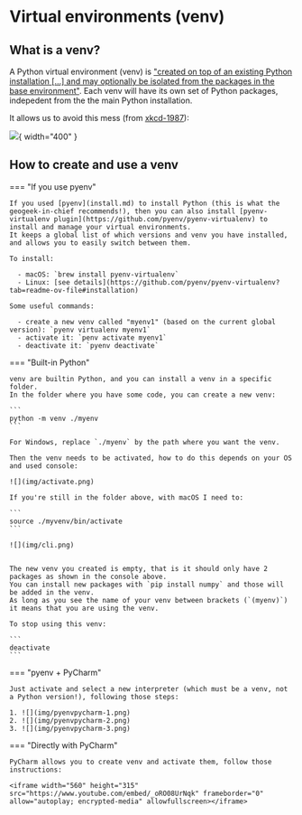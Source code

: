 
# Virtual environments (venv)

## What is a venv?

A Python virtual environment (venv) is ["created on top of an existing Python installation [...] and may optionally be isolated from the packages in the base environment"](https://docs.python.org/3/library/venv.html).
Each venv will have its own set of Python packages, indepedent from the the main Python installation.

It allows us to avoid this mess (from [xkcd-1987](https://xkcd.com/1987/)):

![](img/xkcd.png){ width="400" }


## How to create and use a venv

=== "If you use pyenv"

    If you used [pyenv](install.md) to install Python (this is what the geogeek-in-chief recommends!), then you can also install [pyenv-virtualenv plugin](https://github.com/pyenv/pyenv-virtualenv) to install and manage your virtual environments.
    It keeps a global list of which versions and venv you have installed, and allows you to easily switch between them.

    To install:

      - macOS: `brew install pyenv-virtualenv`
      - Linux: [see details](https://github.com/pyenv/pyenv-virtualenv?tab=readme-ov-file#installation)

    Some useful commands:

      - create a new venv called "myenv1" (based on the current global version): `pyenv virtualenv myenv1`
      - activate it: `penv activate myenv1`
      - deactivate it: `pyenv deactivate`


=== "Built-in Python"

    venv are builtin Python, and you can install a venv in a specific folder.
    In the folder where you have some code, you can create a new venv:

    ```
    python -m venv ./myenv
    ```

    For Windows, replace `./myenv` by the path where you want the venv.

    Then the venv needs to be activated, how to do this depends on your OS and used console:

    ![](img/activate.png)

    If you're still in the folder above, with macOS I need to:

    ```
    source ./myvenv/bin/activate
    ```

    ![](img/cli.png)


    The new venv you created is empty, that is it should only have 2 packages as shown in the console above.
    You can install new packages with `pip install numpy` and those will be added in the venv.
    As long as you see the name of your venv between brackets (`(myenv)`) it means that you are using the venv.

    To stop using this venv:

    ```
    deactivate
    ```

=== "pyenv + PyCharm"

    Just activate and select a new interpreter (which must be a venv, not a Python version!), following those steps:

    1. ![](img/pyenvpycharm-1.png)
    2. ![](img/pyenvpycharm-2.png)
    3. ![](img/pyenvpycharm-3.png)

=== "Directly with PyCharm"

    PyCharm allows you to create venv and activate them, follow those instructions:

    <iframe width="560" height="315" src="https://www.youtube.com/embed/_oRO08UrNqk" frameborder="0" allow="autoplay; encrypted-media" allowfullscreen></iframe>


